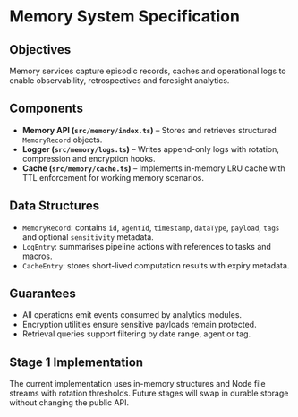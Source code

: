# Memory System Specification

## Objectives

Memory services capture episodic records, caches and operational logs to enable observability, retrospectives and foresight analytics.

## Components

- **Memory API (`src/memory/index.ts`)** – Stores and retrieves structured `MemoryRecord` objects.
- **Logger (`src/memory/logs.ts`)** – Writes append-only logs with rotation, compression and encryption hooks.
- **Cache (`src/memory/cache.ts`)** – Implements in-memory LRU cache with TTL enforcement for working memory scenarios.

## Data Structures

- `MemoryRecord`: contains `id`, `agentId`, `timestamp`, `dataType`, `payload`, `tags` and optional `sensitivity` metadata.
- `LogEntry`: summarises pipeline actions with references to tasks and macros.
- `CacheEntry`: stores short-lived computation results with expiry metadata.

## Guarantees

- All operations emit events consumed by analytics modules.
- Encryption utilities ensure sensitive payloads remain protected.
- Retrieval queries support filtering by date range, agent or tag.

## Stage 1 Implementation

The current implementation uses in-memory structures and Node file streams with rotation thresholds. Future stages will swap in durable storage without changing the public API.
